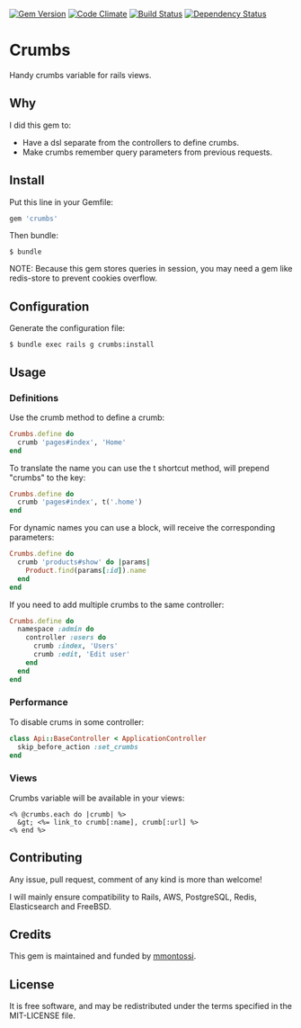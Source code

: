 [![Gem Version](https://badge.fury.io/rb/crumbs.svg)](http://badge.fury.io/rb/crumbs)
[![Code Climate](https://codeclimate.com/github/mmontossi/crumbs/badges/gpa.svg)](https://codeclimate.com/github/mmontossi/crumbs)
[![Build Status](https://travis-ci.org/mmontossi/crumbs.svg)](https://travis-ci.org/mmontossi/crumbs)
[![Dependency Status](https://gemnasium.com/mmontossi/crumbs.svg)](https://gemnasium.com/mmontossi/crumbs)

# Crumbs

Handy crumbs variable for rails views.

## Why

I did this gem to:

- Have a dsl separate from the controllers to define crumbs.
- Make crumbs remember query parameters from previous requests.

## Install

Put this line in your Gemfile:
```ruby
gem 'crumbs'
```

Then bundle:
```
$ bundle
```

NOTE: Because this gem stores queries in session, you may need a gem like redis-store to prevent cookies overflow.

## Configuration

Generate the configuration file:
```
$ bundle exec rails g crumbs:install
```

## Usage

### Definitions

Use the crumb method to define a crumb:
```ruby
Crumbs.define do
  crumb 'pages#index', 'Home'
end
```

To translate the name you can use the t shortcut method, will prepend "crumbs" to the key:
```ruby
Crumbs.define do
  crumb 'pages#index', t('.home')
end
```

For dynamic names you can use a block, will receive the corresponding parameters:
```ruby
Crumbs.define do
  crumb 'products#show' do |params|
    Product.find(params[:id]).name
  end
end
```

If you need to add multiple crumbs to the same controller:
```ruby
Crumbs.define do
  namespace :admin do
    controller :users do
      crumb :index, 'Users'
      crumb :edit, 'Edit user'
    end
  end
end
```

### Performance

To disable crums in some controller:
```ruby
class Api::BaseController < ApplicationController
  skip_before_action :set_crumbs
end
```

### Views

Crumbs variable will be available in your views:
```erb
<% @crumbs.each do |crumb| %>
  &gt; <%= link_to crumb[:name], crumb[:url] %>
<% end %>
```

## Contributing

Any issue, pull request, comment of any kind is more than welcome!

I will mainly ensure compatibility to Rails, AWS, PostgreSQL, Redis, Elasticsearch and FreeBSD. 

## Credits

This gem is maintained and funded by [mmontossi](https://github.com/mmontossi).

## License

It is free software, and may be redistributed under the terms specified in the MIT-LICENSE file.
